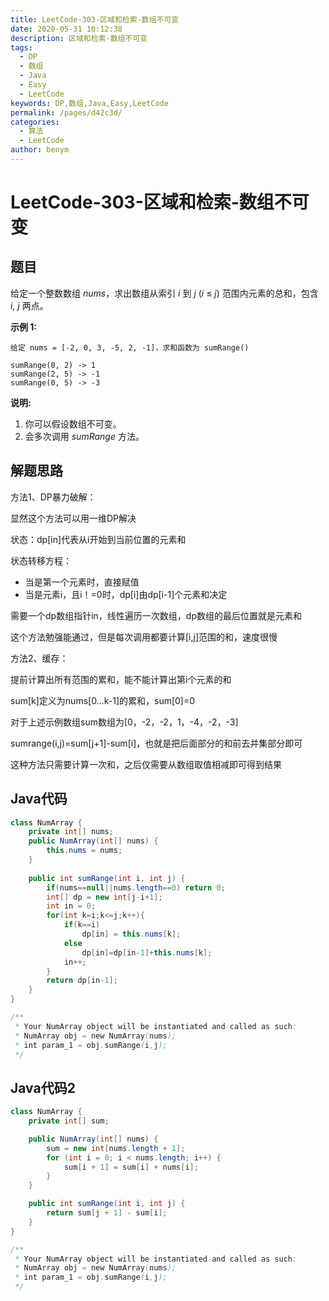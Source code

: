 ```yaml
---
title: LeetCode-303-区域和检索-数组不可变
date: 2020-05-31 10:12:38
description: 区域和检索-数组不可变
tags: 
  - DP
  - 数组
  - Java
  - Easy
  - LeetCode
keywords: DP,数组,Java,Easy,LeetCode
permalink: /pages/d42c3d/
categories: 
  - 算法
  - LeetCode
author: benym
---
```


# LeetCode-303-区域和检索-数组不可变

## 题目

给定一个整数数组  *nums*，求出数组从索引 *i* 到 *j*  (*i* ≤ *j*) 范围内元素的总和，包含 *i,  j* 两点。

**示例 1:**

```
给定 nums = [-2, 0, 3, -5, 2, -1]，求和函数为 sumRange()

sumRange(0, 2) -> 1
sumRange(2, 5) -> -1
sumRange(0, 5) -> -3
```

**说明:**

1. 你可以假设数组不可变。
2. 会多次调用 *sumRange* 方法。

## 解题思路

方法1、DP暴力破解：

显然这个方法可以用一维DP解决

状态：dp[in]代表从i开始到当前位置的元素和

状态转移方程：

- 当是第一个元素时，直接赋值
- 当是元素i，且i！=0时，dp[i]由dp[i-1]个元素和决定

需要一个dp数组指针in，线性遍历一次数组，dp数组的最后位置就是元素和

这个方法勉强能通过，但是每次调用都要计算[i,j]范围的和，速度很慢

方法2、缓存：

提前计算出所有范围的累和，能不能计算出第i个元素的和

sum[k]定义为nums[0...k-1]的累和，sum[0]=0

对于上述示例数组sum数组为[0，-2，-2，1，-4，-2，-3]

sumrange(i,j)=sum[j+1]-sum[i]，也就是把后面部分的和前去并集部分即可

这种方法只需要计算一次和，之后仅需要从数组取值相减即可得到结果

## Java代码

```java
class NumArray {
    private int[] nums;
    public NumArray(int[] nums) {
        this.nums = nums;
    }
    
    public int sumRange(int i, int j) {
        if(nums==null||nums.length==0) return 0;
        int[] dp = new int[j-i+1];
        int in = 0;
        for(int k=i;k<=j;k++){
            if(k==i)
                dp[in] = this.nums[k];
            else
                dp[in]=dp[in-1]+this.nums[k];
            in++;
        }
        return dp[in-1];
    }
}

/**
 * Your NumArray object will be instantiated and called as such:
 * NumArray obj = new NumArray(nums);
 * int param_1 = obj.sumRange(i,j);
 */
```

## Java代码2

```java
class NumArray {
    private int[] sum;

    public NumArray(int[] nums) {
        sum = new int[nums.length + 1];
        for (int i = 0; i < nums.length; i++) {
            sum[i + 1] = sum[i] + nums[i];
        }
    }

    public int sumRange(int i, int j) {
        return sum[j + 1] - sum[i];
    }
}

/**
 * Your NumArray object will be instantiated and called as such:
 * NumArray obj = new NumArray(nums);
 * int param_1 = obj.sumRange(i,j);
 */
```





